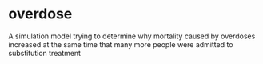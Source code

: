 # overdose
A simulation model trying to determine why mortality caused by overdoses increased at the same time that many more people were admitted to substitution treatment
